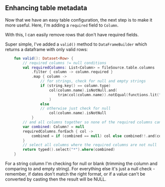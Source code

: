 Enhancing table metadata
-

Now that we have an easy table configuration, the next step is to make it more useful. Here, I'm adding a `required` field to `Column`. 

With this, I can easily remove rows that don't have required fields. 

Super simple, I've added a `valid()` method to `DataFrameBuilder` which returns a dataframe with only valid rows:

```kotlin
    fun valid(): Dataset<Row> {
        // required columns != null conditions
        val requiredColumns: List<Column> = fileSource.table.columns
            .filter { column -> column.required }
            .map { column ->
                // for strings, check for null and empty strings
                if (string.key() == column.type)
                    col(column.name).isNotNull.and(
                        trim(col(column.name)).notEqual(functions.lit(""))
                    )
                else
                // otherwise just check for null
                    col(column.name).isNotNull
            }
        // and all columns together so none of the required columns can be null
        var combined: Column? = null
        requiredColumns.forEach { col ->
            combined = if (combined == null) col else combined!!.and(col)
        }
        // select all columns where the required columns are not null
        return typed().select("*").where(combined)
    }
```

For a string column I'm checking for null or blank (trimming the column and comparing to and empty string). For everything else it's just a null check - remember, if dates don't match the right format, or if a value can't be converted by casting then the result will be NULL.

